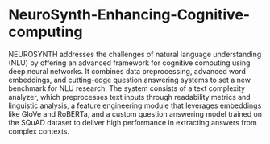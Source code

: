 # NeuroSynth-Enhancing-Cognitive-computing
NEUROSYNTH addresses the challenges of natural language understanding (NLU) by offering an advanced framework for cognitive computing using deep neural networks. It combines data preprocessing, advanced word embeddings, and cutting-edge question answering systems to set a new benchmark for NLU research. The system consists of a text complexity analyzer, which preprocesses text inputs through readability metrics and linguistic analysis, a feature engineering module that leverages embeddings like GloVe and RoBERTa, and a custom question answering model trained on the SQuAD dataset to deliver high performance in extracting answers from complex contexts.
